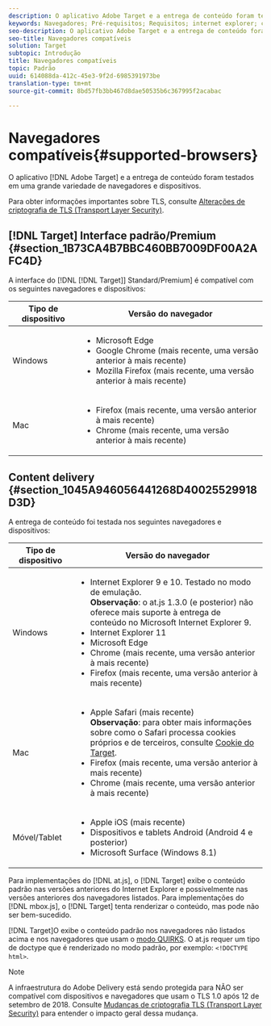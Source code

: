 ```yaml
---
description: O aplicativo Adobe Target e a entrega de conteúdo foram testados em uma grande variedade de navegadores e dispositivos.
keywords: Navegadores; Pré-requisitos; Requisitos; internet explorer; chrome; firefox; safari; android; surface
seo-description: O aplicativo Adobe Target e a entrega de conteúdo foram testados em uma grande variedade de navegadores e dispositivos.
seo-title: Navegadores compatíveis
solution: Target
subtopic: Introdução
title: Navegadores compatíveis
topic: Padrão
uuid: 614088da-412c-45e3-9f2d-6985391973be
translation-type: tm+mt
source-git-commit: 8bd57fb3bb467d8dae50535b6c367995f2acabac

---
```



# Navegadores compatíveis{#supported-browsers}

O aplicativo [!DNL Adobe Target] e a entrega de conteúdo foram testados em uma grande variedade de navegadores e dispositivos.

Para obter informações importantes sobre TLS, consulte [Alterações de criptografia de TLS (Transport Layer Security)](../../c-implementing-target/c-considerations-before-you-implement-target/tls-transport-layer-security-encryption.md#concept_CC1001E9D3AE4BABAF90B8311B0A6451).

## [!DNL Target] Interface padrão/Premium {#section_1B73CA4B7BBC460BB7009DF00A2AFC4D}

A interface do [!DNL [!DNL Target]] Standard/Premium] é compatível com os seguintes navegadores e dispositivos:

| Tipo de dispositivo | Versão do navegador |
|--- |--- |
| Windows | <ul><li>Microsoft Edge</li><li>Google Chrome (mais recente, uma versão anterior à mais recente)</li><li>Mozilla Firefox (mais recente, uma versão anterior à mais recente)</li></ul> |
| Mac | <ul><li>Firefox (mais recente, uma versão anterior à mais recente)</li><li>Chrome (mais recente, uma versão anterior à mais recente)</li></ul> |

## Content delivery {#section_1045A946056441268D40025529918D3D}

A entrega de conteúdo foi testada nos seguintes navegadores e dispositivos:

| Tipo de dispositivo | Versão do navegador |
|--- |--- |
| Windows | <ul><li>Internet Explorer 9 e 10. Testado no modo de emulação.<br>**Observação**: o at.js 1.3.0 (e posterior) não oferece mais suporte à entrega de conteúdo no Microsoft Internet Explorer 9.</li><li>Internet Explorer 11</li><li>Microsoft Edge</li><li>Chrome (mais recente, uma versão anterior à mais recente)</li><li>Firefox (mais recente, uma versão anterior à mais recente)</li></ul> |
| Mac | <ul><li>Apple Safari (mais recente)<br>**Observação**: para obter mais informações sobre como o Safari processa cookies próprios e de terceiros, consulte [Cookie do Target](/help/c-implementing-target/c-implementing-target-for-client-side-web/t-mbox-download/cookie-behavior.md).</li><li>Firefox (mais recente, uma versão anterior à mais recente)</li><li>Chrome (mais recente, uma versão anterior à mais recente)</li></ul> |
| Móvel/Tablet | <ul><li>Apple iOS (mais recente)</li><li>Dispositivos e tablets Android (Android 4 e posterior)</li><li>Microsoft Surface (Windows 8.1)</li></ul> |

Para implementações do [!DNL at.js], o [!DNL Target] exibe o conteúdo padrão nas versões anteriores do Internet Explorer e possivelmente nas versões anteriores dos navegadores listados. Para implementações do [!DNL mbox.js], o [!DNL Target] tenta renderizar o conteúdo, mas pode não ser bem-sucedido.

[!DNL Target]O exibe o conteúdo padrão nos navegadores não listados acima e nos navegadores que usam o [modo QUIRKS](https://en.wikipedia.org/wiki/Quirks_mode). O at.js requer um tipo de doctype que é renderizado no modo padrão, por exemplo: `<!DOCTYPE html>`.

>[!NOTE]
>
>A infraestrutura do Adobe Delivery está sendo protegida para NÃO ser compatível com dispositivos e navegadores que usam o TLS 1.0 após 12 de setembro de 2018. Consulte [Mudanças de criptografia TLS (Transport Layer Security)](../../c-implementing-target/c-considerations-before-you-implement-target/tls-transport-layer-security-encryption.md#concept_CC1001E9D3AE4BABAF90B8311B0A6451) para entender o impacto geral dessa mudança.
